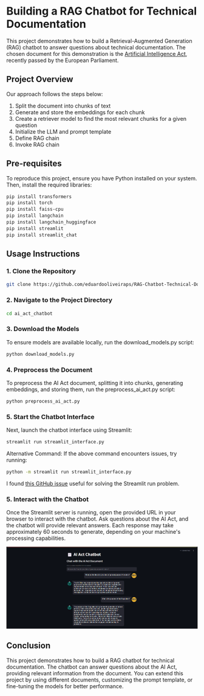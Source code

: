 # Building a RAG Chatbot for Technical Documentation

This project demonstrates how to build a Retrieval-Augmented Generation (RAG) chatbot to answer questions about technical documentation. The chosen document for this demonstration is the [Artificial Intelligence Act](https://www.europarl.europa.eu/doceo/document/TA-9-2024-0138_EN.pdf), recently passed by the European Parliament.

## Project Overview

Our approach follows the steps below:
1. Split the document into chunks of text
2. Generate and store the embeddings for each chunk
3. Create a retriever model to find the most relevant chunks for a given question
4. Initialize the LLM and prompt template
5. Define RAG chain
5. Invoke RAG chain

## Pre-requisites

To reproduce this project, ensure you have Python installed on your system. Then, install the required libraries:

```bash
pip install transformers
pip install torch
pip install faiss-cpu
pip install langchain
pip install langchain_huggingface
pip install streamlit
pip install streamlit_chat
```

## Usage Instructions

### 1. Clone the Repository

```bash
git clone https://github.com/eduardooliveiraps/RAG-Chatbot-Technical-Docs.git 
```

### 2. Navigate to the Project Directory

```bash
cd ai_act_chatbot
```

### 3. Download the Models

To ensure models are available locally, run the download_models.py script:

```bash
python download_models.py
```

### 4. Preprocess the Document

To preprocess the AI Act document, splitting it into chunks, generating embeddings, and storing them, run the preprocess_ai_act.py script:

```bash
python preprocess_ai_act.py
```

### 5. Start the Chatbot Interface

Next, launch the chatbot interface using Streamlit:

```bash
streamlit run streamlit_interface.py
```

Alternative Command: If the above command encounters issues, try running:

```bash
python -m streamlit run streamlit_interface.py
```

I found [this GitHub issue](https://github.com/charann29/opensource/issues/356) useful for solving the Streamlit run problem.

### 5. Interact with the Chatbot

Once the Streamlit server is running, open the provided URL in your browser to interact with the chatbot. Ask questions about the AI Act, and the chatbot will provide relevant answers. Each response may take approximately 60 seconds to generate, depending on your machine's processing capabilities.

![Chatbot Interface](images/image.png)

## Conclusion

This project demonstrates how to build a RAG chatbot for technical documentation. The chatbot can answer questions about the AI Act, providing relevant information from the document. You can extend this project by using different documents, customizing the prompt template, or fine-tuning the models for better performance.

